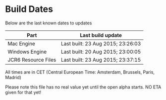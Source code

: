# Build Dates

Below are the last known dates to updates

Part | Last build update
-----|-----
Mac Engine | Last built: 23 Aug 2015; 23:26:03
Windows Engine | Last built: 20 Aug 2015; 23:00:05
JCR6 Resource Files | Last built: 23 Aug 2015; 23:37:15
All times are in CET (Central European Time: Amsterdam, Brussels, Paris, Madrid)


Please note this file has no real value yet until the open alpha starts. NO ETA given for that yet!
